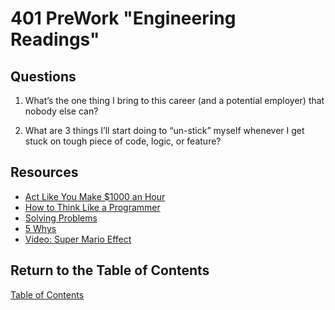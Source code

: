 # 401 PreWork "Engineering Readings"

## Questions

1. What’s the one thing I bring to this career (and a potential employer) that nobody else can? 

2. What are 3 things I’ll start doing to “un-stick” myself whenever I get stuck on tough piece of code, logic, or feature?

## Resources

- [Act Like You Make $1000 an Hour](https://anthony-moore.medium.com/pretend-your-time-is-worth-1-000-hour-and-youll-become-100x-more-productive-6ab2302b8e8c)
- [How to Think Like a Programmer](https://www.freecodecamp.org/news/how-to-think-like-a-programmer-lessons-in-problem-solving-d1d8bf1de7d2)
- [Solving Problems](https://simpleprogrammer.com/solving-problems-breaking-it-down/)
- [5 Whys](https://www.mindtools.com/a3mi00v/5-whys)
- [Video: Super Mario Effect](https://www.youtube.com/watch?v=9vJRopau0g0)

## Return to the Table of Contents

[Table of Contents](https://todd75.github.io/reading-notes/)